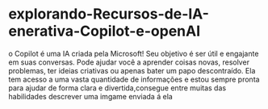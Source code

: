 # explorando-Recursos-de-IA-enerativa-Copilot-e-openAI
o Copilot é uma IA criada pela Microsoft! Seu objetivo é ser útil e engajante em suas conversas. Pode ajudar você a aprender coisas novas, resolver problemas, ter ideias criativas ou apenas bater um papo descontraído. Ela tem acesso a uma vasta quantidade de informações e estou sempre pronta para ajudar de forma clara e divertida,consegue entre muitas das habilidades descrever uma imgame enviada á ela
